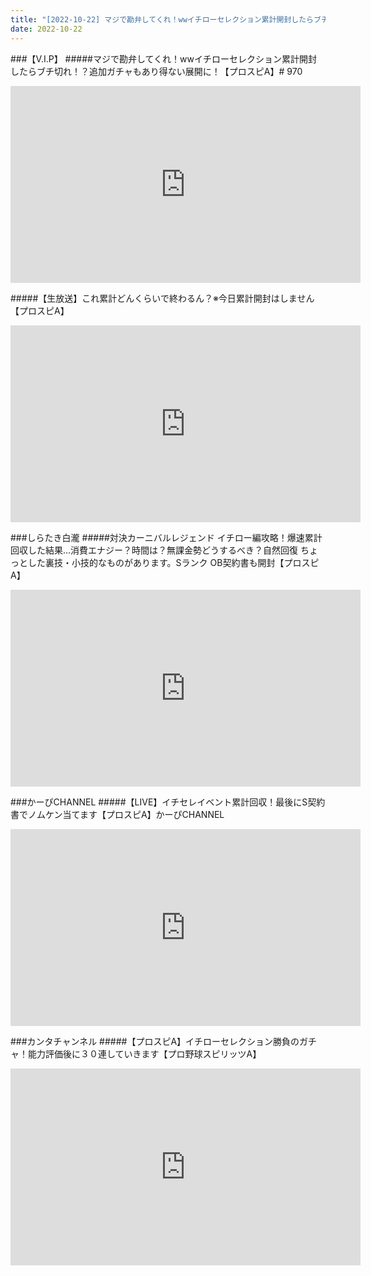 ```yaml
---
title: "[2022-10-22] マジで勘弁してくれ！wwイチローセレクション累計開封したらブチ切れ！？追加ガチャもあり得ない展開に！【プロスピA】# 970 他"
date: 2022-10-22
---
```

###【V.I.P】
#####マジで勘弁してくれ！wwイチローセレクション累計開封したらブチ切れ！？追加ガチャもあり得ない展開に！【プロスピA】# 970
<iframe width="560" height="315" src="https://www.youtube.com/embed/YLzLuBwkV2s" frameborder="0" allow="accelerometer; autoplay; clipboard-write; encrypted-media; gyroscope; picture-in-picture" allowfullscreen></iframe>

#####【生放送】これ累計どんくらいで終わるん？※今日累計開封はしません【プロスピA】
<iframe width="560" height="315" src="https://www.youtube.com/embed/2hxU3TDtTsw" frameborder="0" allow="accelerometer; autoplay; clipboard-write; encrypted-media; gyroscope; picture-in-picture" allowfullscreen></iframe>

###しらたき白瀧
#####対決カーニバルレジェンド イチロー編攻略！爆速累計回収した結果…消費エナジー？時間は？無課金勢どうするべき？自然回復 ちょっとした裏技・小技的なものがあります。Sランク OB契約書も開封【プロスピA】
<iframe width="560" height="315" src="https://www.youtube.com/embed/9lhwcYCOvAs" frameborder="0" allow="accelerometer; autoplay; clipboard-write; encrypted-media; gyroscope; picture-in-picture" allowfullscreen></iframe>

###かーぴCHANNEL
#####【LIVE】イチセレイベント累計回収！最後にS契約書でノムケン当てます【プロスピA】かーぴCHANNEL
<iframe width="560" height="315" src="https://www.youtube.com/embed/gNsVy4bVreI" frameborder="0" allow="accelerometer; autoplay; clipboard-write; encrypted-media; gyroscope; picture-in-picture" allowfullscreen></iframe>

###カンタチャンネル
#####【プロスピA】イチローセレクション勝負のガチャ！能力評価後に３０連していきます【プロ野球スピリッツA】
<iframe width="560" height="315" src="https://www.youtube.com/embed/B0i-lVYy47g" frameborder="0" allow="accelerometer; autoplay; clipboard-write; encrypted-media; gyroscope; picture-in-picture" allowfullscreen></iframe>

